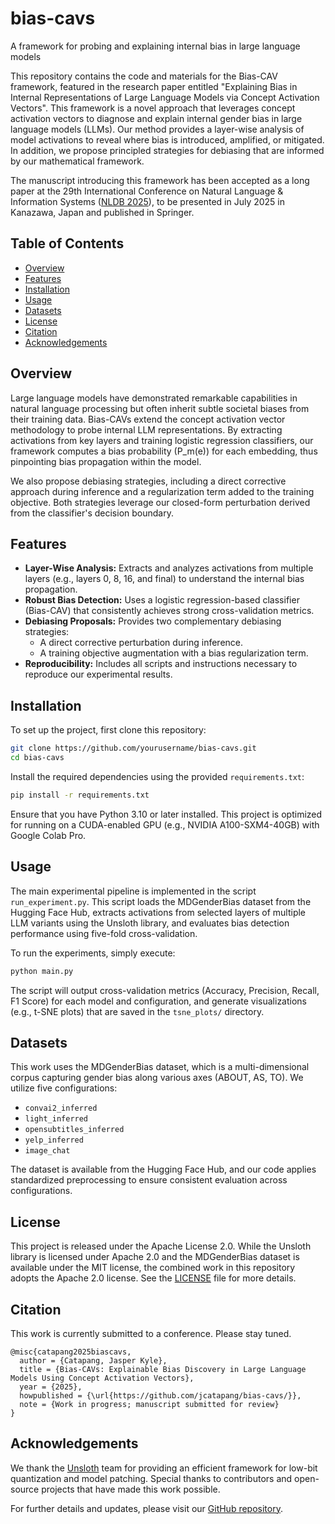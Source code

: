 # bias-cavs
A framework for probing and explaining internal bias in large language models

This repository contains the code and materials for the Bias-CAV framework, featured in the research paper entitled "Explaining Bias in Internal Representations of Large Language Models via Concept Activation Vectors". This framework is a novel approach that leverages concept activation vectors to diagnose and explain internal gender bias in large language models (LLMs). Our method provides a layer-wise analysis of model activations to reveal where bias is introduced, amplified, or mitigated. In addition, we propose principled strategies for debiasing that are informed by our mathematical framework.

The manuscript introducing this framework has been accepted as a long paper at the 29th International Conference on Natural Language & Information Systems ([NLDB 2025](https://www.jaist.ac.jp/event/nldb2025/)), to be presented in July 2025 in Kanazawa, Japan and published in Springer.

## Table of Contents

- [Overview](#overview)
- [Features](#features)
- [Installation](#installation)
- [Usage](#usage)
- [Datasets](#datasets)
- [License](#license)
- [Citation](#citation)
- [Acknowledgements](#acknowledgements)

## Overview

Large language models have demonstrated remarkable capabilities in natural language processing but often inherit subtle societal biases from their training data. Bias-CAVs extend the concept activation vector methodology to probe internal LLM representations. By extracting activations from key layers and training logistic regression classifiers, our framework computes a bias probability \(P_m(e)\) for each embedding, thus pinpointing bias propagation within the model.

We also propose debiasing strategies, including a direct corrective approach during inference and a regularization term added to the training objective. Both strategies leverage our closed-form perturbation derived from the classifier's decision boundary.

## Features

- **Layer-Wise Analysis:** Extracts and analyzes activations from multiple layers (e.g., layers 0, 8, 16, and final) to understand the internal bias propagation.
- **Robust Bias Detection:** Uses a logistic regression-based classifier (Bias-CAV) that consistently achieves strong cross-validation metrics.
- **Debiasing Proposals:** Provides two complementary debiasing strategies:
  - A direct corrective perturbation during inference.
  - A training objective augmentation with a bias regularization term.
- **Reproducibility:** Includes all scripts and instructions necessary to reproduce our experimental results.

## Installation

To set up the project, first clone this repository:

```bash
git clone https://github.com/yourusername/bias-cavs.git
cd bias-cavs
```

Install the required dependencies using the provided `requirements.txt`:

```bash
pip install -r requirements.txt
```

Ensure that you have Python 3.10 or later installed. This project is optimized for running on a CUDA-enabled GPU (e.g., NVIDIA A100-SXM4-40GB) with Google Colab Pro.

## Usage

The main experimental pipeline is implemented in the script `run_experiment.py`. This script loads the MDGenderBias dataset from the Hugging Face Hub, extracts activations from selected layers of multiple LLM variants using the Unsloth library, and evaluates bias detection performance using five-fold cross-validation.

To run the experiments, simply execute:

```bash
python main.py
```

The script will output cross-validation metrics (Accuracy, Precision, Recall, F1 Score) for each model and configuration, and generate visualizations (e.g., t-SNE plots) that are saved in the `tsne_plots/` directory.

## Datasets

This work uses the MDGenderBias dataset, which is a multi-dimensional corpus capturing gender bias along various axes (ABOUT, AS, TO). We utilize five configurations:
- `convai2_inferred`
- `light_inferred`
- `opensubtitles_inferred`
- `yelp_inferred`
- `image_chat`

The dataset is available from the Hugging Face Hub, and our code applies standardized preprocessing to ensure consistent evaluation across configurations.

## License

This project is released under the Apache License 2.0. While the Unsloth library is licensed under Apache 2.0 and the MDGenderBias dataset is available under the MIT license, the combined work in this repository adopts the Apache 2.0 license. See the [LICENSE](LICENSE) file for more details.

## Citation

This work is currently submitted to a conference. Please stay tuned.

```
@misc{catapang2025biascavs,
  author = {Catapang, Jasper Kyle},
  title = {Bias-CAVs: Explainable Bias Discovery in Large Language Models Using Concept Activation Vectors},
  year = {2025},
  howpublished = {\url{https://github.com/jcatapang/bias-cavs/}},
  note = {Work in progress; manuscript submitted for review}
}
```

## Acknowledgements

We thank the [Unsloth](https://github.com/unslothai/unsloth) team for providing an efficient framework for low-bit quantization and model patching. Special thanks to contributors and open-source projects that have made this work possible.

For further details and updates, please visit our [GitHub repository](https://github.com/jcatapang/bias-cavs).

